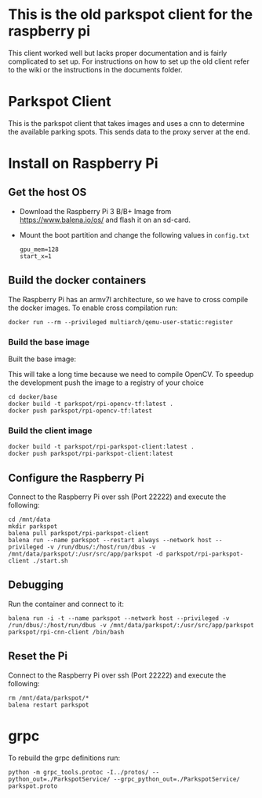 # This is the old parkspot client for the raspberry pi
This client worked well but lacks proper documentation and is fairly complicated to set up. For instructions on how to set up the old client refer to the wiki or the instructions in the documents folder.

# Parkspot Client
This is the parkspot client that takes images and uses a cnn to determine the available parking spots. This sends data to the proxy server at the end.

# Install on Raspberry Pi
## Get the host OS

- Download the Raspberry Pi 3 B/B+ Image from
  https://www.balena.io/os/ and flash it on an sd-card.

- Mount the boot partition and change the following values in `config.txt`
  ```
  gpu_mem=128
  start_x=1
  ```
  
## Build the docker containers

The Raspberry Pi has an armv7l architecture, so we have to cross compile the docker images.
To enable cross compilation run:

``` shell
docker run --rm --privileged multiarch/qemu-user-static:register
```

### Build the base image

Built the base image:

This will take a long time because we need to compile OpenCV.
To speedup the development push the image to a registry of your choice

``` shell
cd docker/base
docker build -t parkspot/rpi-opencv-tf:latest .
docker push parkspot/rpi-opencv-tf:latest
```

### Build the client image
``` shell
docker build -t parkspot/rpi-parkspot-client:latest .
docker push parkspot/rpi-parkspot-client:latest
```

## Configure the Raspberry Pi
Connect to the Raspberry Pi over ssh (Port 22222) and execute the following:

``` shell
cd /mnt/data
mkdir parkspot
balena pull parkspot/rpi-parkspot-client
balena run --name parkspot --restart always --network host --privileged -v /run/dbus/:/host/run/dbus -v /mnt/data/parkspot/:/usr/src/app/parkspot -d parkspot/rpi-parkspot-client ./start.sh
```

## Debugging
Run the container and connect to it:
```shell
balena run -i -t --name parkspot --network host --privileged -v /run/dbus/:/host/run/dbus -v /mnt/data/parkspot/:/usr/src/app/parkspot parkspot/rpi-cnn-client /bin/bash
```

## Reset the Pi
Connect to the Raspberry Pi over ssh (Port 22222) and execute the following:

``` shell
rm /mnt/data/parkspot/*
balena restart parkspot
```

# grpc
To rebuild the grpc definitions run:
``` shell
python -m grpc_tools.protoc -I../protos/ --python_out=./ParkspotService/ --grpc_python_out=./ParkspotService/ parkspot.proto
```

